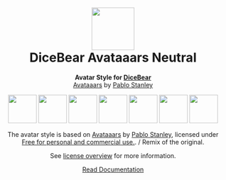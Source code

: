 <h1 align="center"><img src="https://dicebear.com/logo-readme.svg" width="96" /> <br />DiceBear Avataaars Neutral</h1>
<p align="center">
  <strong>Avatar Style for <a href="https://dicebear.com/">DiceBear</a></strong><br />
  <a href="https://avataaars.com/">Avataaars</a> by <a href="https://twitter.com/pablostanley">Pablo Stanley</a>
</p>

<p align="center">
  <img src="https://api.dicebear.com/5.x/avataaars-neutral/svg?seed=Mimi" width="64" />
  <img src="https://api.dicebear.com/5.x/avataaars-neutral/svg?seed=Sasha" width="64" />
  <img src="https://api.dicebear.com/5.x/avataaars-neutral/svg?seed=Lilly" width="64" />
  <img src="https://api.dicebear.com/5.x/avataaars-neutral/svg?seed=Tigger" width="64" />
  <img src="https://api.dicebear.com/5.x/avataaars-neutral/svg?seed=Bella" width="64" />
  <img src="https://api.dicebear.com/5.x/avataaars-neutral/svg?seed=Zoe" width="64" />
  <img src="https://api.dicebear.com/5.x/avataaars-neutral/svg?seed=Kitty" width="64" />
</p>

<p align="center">
  The avatar style is based on <a href="https://avataaars.com/">Avataaars</a> by
  <a href="https://twitter.com/pablostanley">Pablo Stanley</a>, licensed under
  <a href="https://avataaars.com/">Free for personal and commercial use.</a>. / Remix of the original.
</p>
<p align="center">
  See <a href="https://dicebear.com/licenses">license overview</a> for more information.
</p>

<p align="center">
  <a href="https://dicebear.com/styles/avataaars-neutral">
    Read Documentation
  </a>
</p>

